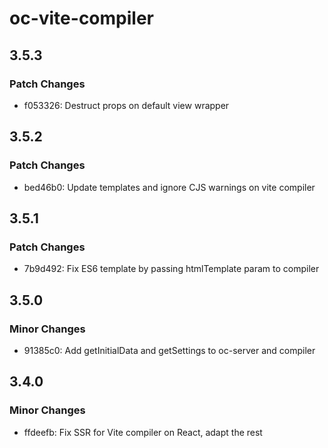 # oc-vite-compiler

## 3.5.3

### Patch Changes

- f053326: Destruct props on default view wrapper

## 3.5.2

### Patch Changes

- bed46b0: Update templates and ignore CJS warnings on vite compiler

## 3.5.1

### Patch Changes

- 7b9d492: Fix ES6 template by passing htmlTemplate param to compiler

## 3.5.0

### Minor Changes

- 91385c0: Add getInitialData and getSettings to oc-server and compiler

## 3.4.0

### Minor Changes

- ffdeefb: Fix SSR for Vite compiler on React, adapt the rest
